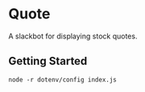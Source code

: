 # Quote

A slackbot for displaying stock quotes.

## Getting Started

`node -r dotenv/config index.js`

